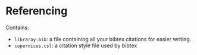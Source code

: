 # Referencing

Contains:
- `libraray.bib`: a file containing all your bibtex citations for easier writing. 
- `copernicus.csl`: a citation style file used by bibtex 
